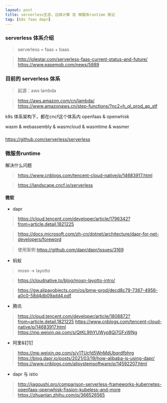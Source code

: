 ```yaml
---
layout: post
title: serverless生态、边缘计算 及 微服务runtime 简记
tag: [k8s faas dapr]
---
```


### serverless 体系介绍
> serverless = faas + baas

> http://jolestar.com/serverless-faas-current-status-and-future/
> https://www.easemob.com/news/5889


### 目前的 serverless 体系
> 起源：aws lambda

> https://aws.amazon.com/cn/lambda/
> https://www.amazonaws.cn/step-functions/?nc2=h_ql_prod_ap_stf

k8s 体系架构下，都在cncf这个体系内
openfaas & openwhisk

wasm & webassembly & wasmcloud & wasmtime & wasmer

### 
https://github.com/serverless/serverless

### 微服务runtime
解决什么问题
> https://www.cnblogs.com/tencent-cloud-native/p/14683917.html

> https://landscape.cncf.io/serverless
> 
#### 微软
* dapr
> https://cloud.tencent.com/developer/article/1796342?from=article.detail.1821225

> https://docs.microsoft.com/zh-cn/dotnet/architecture/dapr-for-net-developers/foreword

> 使用案例
https://github.com/dapr/dapr/issues/3169 

* 蚂蚁
> mosn -> layotto

> https://cloudnative.to/blog/mosn-layotto-intro/

> https://gw.alipayobjects.com/os/bmw-prod/decd8c79-7367-4956-a0c0-58d4db09add4.pdf


* 腾讯
> https://cloud.tencent.com/developer/article/1808872?from=article.detail.1821225
> https://www.cnblogs.com/tencent-cloud-native/p/14683917.html
> https://mp.weixin.qq.com/s/QtKL9IhYUWyp8Qi7GFxWNg

* 阿里&钉钉
> https://mp.weixin.qq.com/s/v1TUcfd5WnMdUbqrdfbhrg
https://blog.dapr.io/posts/2021/03/19/how-alibaba-is-using-dapr/
https://www.cnblogs.com/alisystemsoftware/p/14592207.html

* dapr 与 istio

> http://jiagoushi.pro/comparison-serverless-frameworks-kubernetes-openfaas-openwhisk-fission-kubeless-and-more
> https://zhuanlan.zhihu.com/p/366526565




